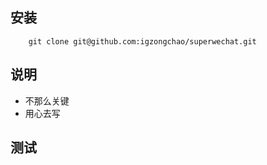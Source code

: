 ## 安装

```shell
    git clone git@github.com:igzongchao/superwechat.git
```

## 说明
- 不那么关键
- 用心去写

## 测试
     
